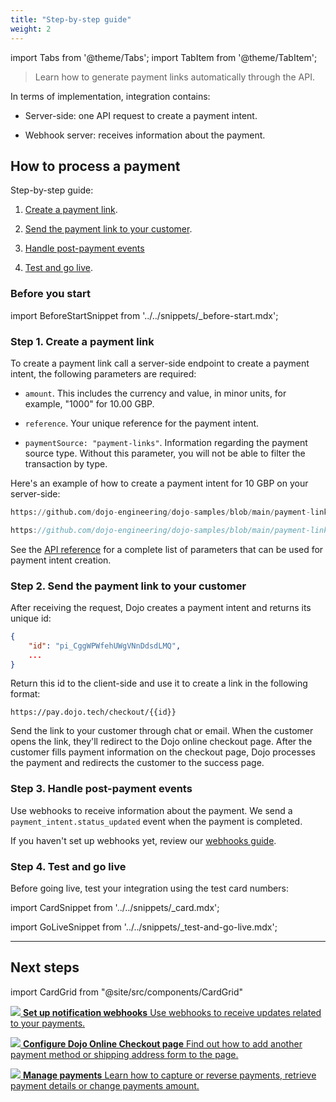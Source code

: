 ```yaml
---
title: "Step-by-step guide"
weight: 2
---
```

import Tabs from '@theme/Tabs';
import TabItem from '@theme/TabItem';

>Learn how to generate payment links automatically through the API.

In terms of implementation, integration contains:

- Server-side: one API request to create a payment intent.

- Webhook server: receives information about the payment.

## How to process a payment

Step-by-step guide:

1. [Create a payment link](#step-1-create-a-payment-link).

2. [Send the payment link to your customer](#step-2-send-the-payment-link-to-your-customer).

3. [Handle post-payment events](#step-3-handle-post-payment-events)

4. [Test and go live](#step-4-test-and-go-live).

### Before you start

import BeforeStartSnippet from '../../snippets/_before-start.mdx';

<BeforeStartSnippet />

### Step 1. Create a payment link

To create a payment link call a server-side endpoint to create a payment intent, the following parameters are required:

- `amount`. This includes the currency and value, in minor units, for example, "1000" for 10.00 GBP.

- `reference`. Your unique reference for the payment intent.

- `paymentSource: "payment-links"`. Information regarding the payment source type. Without this parameter, you will not be able to filter the transaction by type.

Here's an example of how to create a payment intent for 10 GBP on your server-side:

<Tabs groupId="codeGroup">
  <TabItem value="python" label="Python">

```py reference title="server.py"
https://github.com/dojo-engineering/dojo-samples/blob/main/payment-links/server/python/server.py#L7-L39
```

  </TabItem>
  <TabItem value="C#" label="C#">

```cs reference title="server.cs"
https://github.com/dojo-engineering/dojo-samples/blob/main/payment-links/server/cs/server.cs
```

  </TabItem>
</Tabs>

See the [API reference](/api#operation/PaymentIntents_CreatePaymentIntent) for a complete list of parameters that can be used for payment intent creation.

### Step 2. Send the payment link to your customer

After receiving the request, Dojo creates a payment intent and returns its unique id:

```json
{
    "id": "pi_CggWPWfehUWgVNnDdsdLMQ",
    ...
}
```

Return this id to the client-side and use it to create a link in the following format:

`https://pay.dojo.tech/checkout/{{id}}`

Send the link to your customer through chat or email. When the customer opens the link, they'll redirect to the Dojo online checkout page. After the customer fills payment information on the checkout page, Dojo processes the payment and redirects the customer to the success page.

### Step 3. Handle post-payment events

Use webhooks to receive information about the payment. We send a `payment_intent.status_updated` event when the payment is completed.

If you haven't set up webhooks yet, review our [webhooks guide](../../Development%20resources/webhooks.md).

### Step 4. Test and go live

Before going live, test your integration using the test card numbers:

import CardSnippet from '../../snippets/_card.mdx';

<CardSnippet />

import GoLiveSnippet from '../../snippets/_test-and-go-live.mdx';

<GoLiveSnippet />

---

## Next steps

import CardGrid from "@site/src/components/CardGrid"

<CardGrid home>

[![](/images/dojo-icons/AnchorSimple.svg) **Set up notification webhooks** Use webhooks to receive updates related to your payments.](../../Development%20resources/webhooks.md)

[![](/images/dojo-icons/Settings.svg) **Configure Dojo Online Checkout page** Find out how to add another payment method or shipping address form to the page.](../Online%20checkout/configuration)

[![](/images/dojo-icons/Filters.svg) **Manage payments** Learn how to capture or reverse payments, retrieve payment details or change payments amount.](../../Manage%20payments)

</CardGrid>
